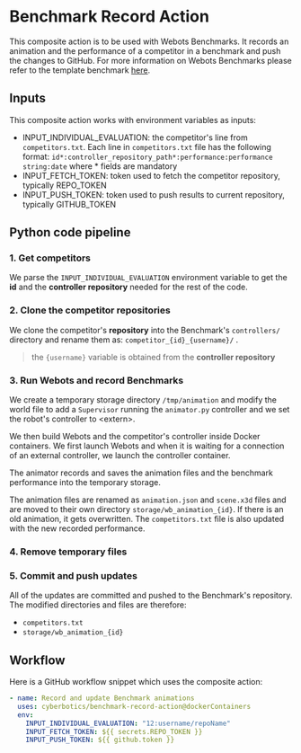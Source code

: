 # Benchmark Record Action

This composite action is to be used with Webots Benchmarks.
It records an animation and the performance of a competitor in a benchmark and push the changes to GitHub.
For more information on Webots Benchmarks please refer to the template benchmark [here](https://github.com/cyberbotics/benchmark-template/blob/main/README.md).

## Inputs

This composite action works with environment variables as inputs:

- INPUT_INDIVIDUAL_EVALUATION: the competitor's line from `competitors.txt`. Each line in `competitors.txt` file has the following format: `id*:controller_repository_path*:performance:performance string:date` where * fields are mandatory
- INPUT_FETCH_TOKEN: token used to fetch the competitor repository, typically REPO_TOKEN
- INPUT_PUSH_TOKEN: token used to push results to current repository, typically GITHUB_TOKEN

## Python code pipeline

### 1. Get competitors

We parse the `INPUT_INDIVIDUAL_EVALUATION` environment variable to get the **id** and the **controller repository** needed for the rest of the code.

### 2. Clone the competitor repositories

We clone the competitor's **repository** into the Benchmark's `controllers/` directory and rename them as: `competitor_{id}_{username}/` .
> the `{username}` variable is obtained from the **controller repository**

### 3. Run Webots and record Benchmarks

We create a temporary storage directory `/tmp/animation` and modify the world file to add a `Supervisor` running the `animator.py` controller and we set the robot's controller to \<extern\>.

We then build Webots and the competitor's controller inside Docker containers. We first launch Webots and when it is waiting for a connection of an external controller, we launch the controller container.

The animator records and saves the animation files and the benchmark performance into the temporary storage.

The animation files are renamed as `animation.json` and `scene.x3d` files and are moved to their own directory `storage/wb_animation_{id}`. If there is an old animation, it gets overwritten.
The `competitors.txt` file is also updated with the new recorded performance.

### 4. Remove temporary files

### 5. Commit and push updates

All of the updates are committed and pushed to the Benchmark's repository.
The modified directories and files are therefore:

- `competitors.txt`
- `storage/wb_animation_{id}`

## Workflow

Here is a GitHub workflow snippet which uses the composite action:

```yaml
- name: Record and update Benchmark animations
  uses: cyberbotics/benchmark-record-action@dockerContainers
  env:
    INPUT_INDIVIDUAL_EVALUATION: "12:username/repoName"
    INPUT_FETCH_TOKEN: ${{ secrets.REPO_TOKEN }}
    INPUT_PUSH_TOKEN: ${{ github.token }}
```
